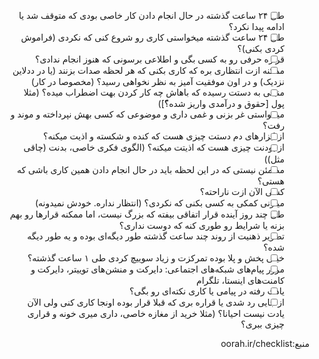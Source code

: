 <div dir="rtl">


* [ ] طی ۲۴ ساعت گذشته در حال انجام دادن کار خاصی بودی که متوقف شد یا ادامه پیدا نکرد؟
* [ ] طی ۲۴ ساعت گذشته میخواستی کاری رو شروع کنی که نکردی (فراموش کردی بکنی)؟
* [ ] قراره حرفی رو به کسی بگی و اطلاعی برسونی که هنوز انجام ندادی؟
* [ ] ممکنه ازت انتظاری بره که کاری بکنی که هر لحظه صدات بزنند (یا در ددلاین نزدیک) و در اون موفقیت آمیز به نظر نخواهی رسید؟ (مخصوصا در کار)
* [ ] منبعی به دستت رسیده که باهاش چه کار کردن بهت اضطراب میده؟ (مثلا پول [حقوق و درآمدی واریز شده؟ّ])
* [ ] میخواستی غر بزنی و غمی داری و موضوعی که کسی بهش نپرداخته و موند و رفت؟
* [ ] از ابزارهای دم دستت چیزی هست که کنده و شکسته و اذیت میکنه؟
* [ ] از بودنت چیزی هست که اذیتت میکنه؟ (الگوی فکری خاصی، بدنت (چاقی مثل))
* [ ] مطمئن نیستی که در این لحظه باید در حال انجام دادن همین کاری باشی که هستی؟
* [ ] کسی الآن ازت ناراحته؟
* [ ] میتونی کمکی به کسی بکنی که نکردی؟ (انتظار نداره. خودش نمیدونه)
* [ ] طی چند روز آینده قرار اتفاقی بیفته که بزرگ نیست، اما ممکنه قرارها رو بهم بزنه یا شرایط رو طوری کنه که دوست نداری؟
* [ ] تصویر ذهنیت از روند چند ساعت گذشته طور دیگه‌ای بوده و یه طور دیگه شده؟
* [ ] خیلی پخش و پلا بوده تمرکزت و زیاد سوییچ کردی طی ۱ ساعت گذشته؟
* [ ] مرور پیام‌های شبکه‌های اجتماعی: دایرکت و منشن‌های توییتر، دایرکت و کامنت‌های اینستا، تلگرام
* [ ] یادت رفته در پیامی یا کاری نکته‌ای رو بگی؟
* [ ] از جایی رد شدی یا قراره بری که قبلا قرار بوده اونجا کاری کنی ولی الآن یادت نیست احیانا؟ (مثلا خرید از مغازه خاصی، داری میری خونه و قراری چیزی ببری؟

منبع:oorah.ir/checklist
